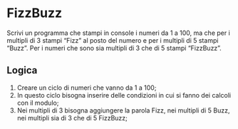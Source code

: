 FizzBuzz
===
Scrivi un programma che stampi in console i numeri da 1 a 100,
ma che per i multipli di 3 stampi “Fizz” al posto del numero e per i multipli di 5 stampi “Buzz”.
Per i numeri che sono sia multipli di 3 che di 5 stampi “FizzBuzz”.
## Logica
1. Creare un ciclo di numeri che vanno da 1 a 100;
2. In questo ciclo bisogna inserire delle condizioni in cui si fanno dei calcoli con il modulo;
3. Nei multipli di 3 bisogna aggiungere la parola Fizz, nei multipli di 5 Buzz, nei multipli sia di 3 che di 5 FizzBuzz;

